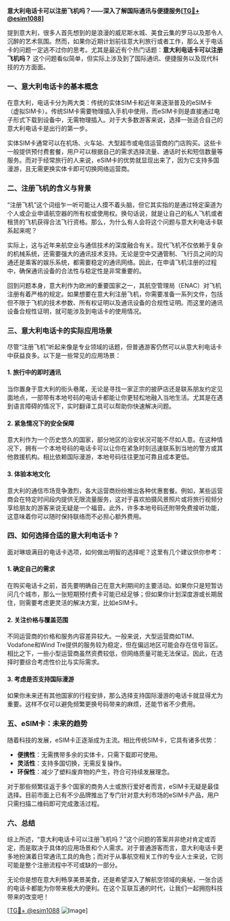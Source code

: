 **意大利电话卡可以注册飞机吗？——深入了解国际通讯与便捷服务[[TG💪+ @esim1088](https://t.me/s/esim1088)]**

提到意大利，很多人首先想到的是浪漫的威尼斯水城、美食云集的罗马以及那令人沉醉的艺术氛围。然而，如果你近期计划前往意大利旅行或者工作，那么关于电话卡的问题一定逃不过你的思考。尤其是最近有个热门话题：**意大利电话卡可以注册飞机吗？** 这个问题看似简单，但实际上涉及到了国际通讯、便捷服务以及现代科技的方方面面。

### 一、意大利电话卡的基本概念

在意大利，电话卡分为两大类：传统的实体SIM卡和近年来逐渐普及的eSIM卡（虚拟SIM卡）。传统SIM卡需要物理插入手机中使用，而eSIM卡则是直接通过电子形式下载到设备中，无需物理插入。对于大多数游客来说，选择一张适合自己的意大利电话卡是出行的第一步。

实体SIM卡通常可以在机场、火车站、大型超市或电信运营商的门店购买。这些卡一般提供预付费套餐，用户可以根据自己的需求选择流量、通话时长和短信数量等服务。而对于经常旅行的人来说，eSIM卡的优势就显现出来了，因为它支持多国漫游，且无需更换实体卡即可切换网络运营商。

### 二、注册飞机的含义与背景

“注册飞机”这个词组乍一听可能让人摸不着头脑，但它其实指的是通过特定渠道为个人或企业申请航空器的所有权或使用权。换句话说，就是让自己的私人飞机或者租赁的飞机获得合法飞行资格。那么，为什么有人会将这个问题与意大利电话卡联系起来呢？

实际上，这与近年来航空业与通信技术的深度融合有关。现代飞机不仅依赖于复杂的机械系统，还需要强大的通讯技术支持。无论是空中交通管制、飞行员之间的沟通还是乘客的娱乐系统，都需要稳定的通讯网络。因此，在申请飞机注册的过程中，确保通讯设备的合法性与稳定性是非常重要的。

回到问题本身，意大利作为欧洲的重要国家之一，其航空管理局（ENAC）对飞机注册有着严格的规定。如果想要在意大利注册飞机，你需要准备一系列文件，包括但不限于飞机的技术参数、所有权证明以及通讯设备的合规性证明。而这里的通讯设备合规性证明，就可能涉及到电话卡的使用情况。

### 三、意大利电话卡的实际应用场景

尽管“注册飞机”听起来像是专业领域的话题，但普通游客仍然可以从意大利电话卡中获益良多。以下是一些常见的应用场景：

#### 1. 旅行中的即时通讯
当你置身于意大利的街头巷尾，无论是寻找一家正宗的披萨店还是联系朋友约定见面地点，一部带有本地号码的电话卡都能让你更轻松地融入当地生活。尤其是在遇到语言障碍的情况下，实时翻译工具可以帮助你快速解决问题。

#### 2. 紧急情况下的安全保障
意大利作为一个历史悠久的国家，部分地区的治安状况可能不尽如人意。在这种情况下，拥有一个本地号码的电话卡可以让你在紧急时刻迅速联系到当地的警方或其他救援机构。相比依赖国际漫游，本地号码往往更加可靠且成本更低。

#### 3. 体验本地文化
意大利的通信市场竞争激烈，各大运营商纷纷推出各种优惠套餐。例如，某些运营商会在特定时间段内提供无限流量服务，这对于喜欢拍摄风景照片或将旅行视频分享给朋友的游客来说无疑是一个福音。此外，许多本地号码还附带免费接听功能，这意味着你可以随时保持联络而不必担心额外费用。

### 四、如何选择合适的意大利电话卡？

面对琳琅满目的电话卡选项，如何做出明智的选择呢？这里有几个建议供你参考：

#### 1. 确定自己的需求
在购买电话卡之前，首先要明确自己在意大利期间的主要活动。如果你只是短暂访问几个城市，那么一张短期预付费卡可能已经足够；但如果你计划深度游或长期居住，则需要考虑更灵活的解决方案，比如eSIM卡。

#### 2. 关注价格与覆盖范围
不同运营商的价格和服务内容差异较大。一般来说，大型运营商如TIM、Vodafone和Wind Tre提供的服务较为稳定，但在偏远地区可能会存在信号盲区。相比之下，一些小型运营商虽然资费较低，但网络质量可能无法保证。因此，在选择时要综合考虑性价比与实际需求。

#### 3. 考虑是否支持国际漫游
如果你未来还有其他国家的行程安排，那么选择支持国际漫游的电话卡就显得尤为重要。这样不仅可以避免频繁更换号码带来的麻烦，还能节省不少费用。

### 五、eSIM卡：未来的趋势

随着科技的发展，eSIM卡正逐渐成为主流。相比传统SIM卡，它具有诸多优势：

- **便携性**：无需携带多余的实体卡，只需下载即可使用。
- **灵活性**：支持多国切换，无需反复操作。
- **环保性**：减少了塑料废弃物的产生，符合可持续发展理念。

对于那些频繁往返于多个国家的商务人士或旅行爱好者而言，eSIM卡无疑是最佳选择。目前市面上已有不少品牌推出了专门针对意大利市场的eSIM卡产品，用户只需扫描二维码即可完成激活过程。

### 六、总结

综上所述，“意大利电话卡可以注册飞机吗？”这个问题的答案并非绝对肯定或否定，而是取决于具体的应用场景和个人需求。对于普通游客而言，意大利电话卡更多地扮演着日常通讯工具的角色；而对于从事航空相关工作的专业人士来说，它则可能是整个注册流程中不可或缺的一部分。

无论你是想在意大利畅享美景美食，还是希望深入了解航空领域的奥秘，一张合适的电话卡都能为你带来极大的便利。在这个互联互通的时代，让我们一起拥抱科技带来的改变吧！

[[TG💪+ @esim1088](https://t.me/s/esim1088) ![Image](https://i.postimg.cc/4NQfJmqS/Snipaste-2025-05-13-00-14-12.png)]